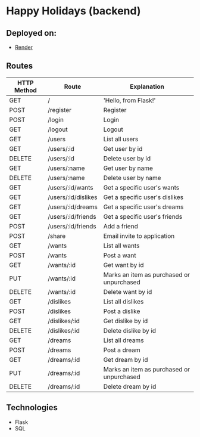 # Happy Holidays (backend)

## Deployed on:

- [Render](https://happy-holidays-backend.onrender.com/)

## Routes

| HTTP Method | Route               | Explanation                               |
| ----------- | ------------------- | ----------------------------------------- |
| GET         | /                   | 'Hello, from Flask!'                      |
| POST        | /register           | Register                                  |
| POST        | /login              | Login                                     |
| GET         | /logout             | Logout                                    |
| GET         | /users              | List all users                            |
| GET         | /users/:id          | Get user by id                            |
| DELETE      | /users/:id          | Delete user by id                         |
| GET         | /users/:name        | Get user by name                          |
| DELETE      | /users/:name        | Delete user by name                       |
| GET         | /users/:id/wants    | Get a specific user's wants               |
| GET         | /users/:id/dislikes | Get a specific user's dislikes            |
| GET         | /users/:id/dreams   | Get a specific user's dreams              |
| GET         | /users/:id/friends  | Get a specific user's friends             |
| POST        | /users/:id/friends  | Add a friend                              |
| POST        | /share              | Email invite to application               |
| GET         | /wants              | List all wants                            |
| POST        | /wants              | Post a want                               |
| GET         | /wants/:id          | Get want by id                            |
| PUT         | /wants/:id          | Marks an item as purchased or unpurchased |
| DELETE      | /wants/:id          | Delete want by id                         |
| GET         | /dislikes           | List all dislikes                         |
| POST        | /dislikes           | Post a dislike                            |
| GET         | /dislikes/:id       | Get dislike by id                         |
| DELETE      | /dislikes/:id       | Delete dislike by id                      |
| GET         | /dreams             | List all dreams                           |
| POST        | /dreams             | Post a dream                              |
| GET         | /dreams/:id         | Get dream by id                           |
| PUT         | /dreams/:id         | Marks an item as purchased or unpurchased |
| DELETE      | /dreams/:id         | Delete dream by id                        |

## Technologies

- Flask
- SQL
